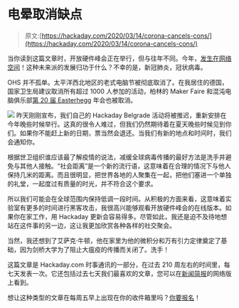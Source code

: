 # 电晕取消缺点

> 原文:[https://hackaday.com/2020/03/14/corona-cancels-cons/](https://hackaday.com/2020/03/14/corona-cancels-cons/)

当你读到这篇文章时，开放硬件峰会正在举行，但与往年不同。今年，[发生在网络空间](https://hackaday.com/2020/03/12/welcome-to-the-open-hardware-virtual-summit/)！这种未来派的发展归功于什么？不幸的是，新冠肺炎，冠状病毒。

OHS 并不孤单。太平洋西北地区的老式电脑节被彻底取消了。在我居住的德国，国家卫生局建议取消所有超过 1000 人参加的活动，柏林的 Maker Faire 和混沌电脑俱乐部[第 20 届 Easterhegg](http://www.easterhegg.eu/) 年会也被取消。

[![](../Images/152d4a6a80b9e81951ff123d5eced1c9.png)](https://hackaday.com/wp-content/uploads/2020/01/HackadayBelgrade-maponly-wayfinder-01.png) 昨天刚刚宣布，我们自己的 Hackaday Belgrade 活动将被推迟，重新安排在今年晚些时候举行。这真的很令人难过，但我们仍然期待着在夏天晚些时候见到你们。如果你不能赶上新的日期，票当然会退还。当我们有新的地点和时间时，我们会通知你。

根据世卫组织谁应该最了解疫情的说法，减缓全球病毒传播的最好方法是洗手并避免与其他人接触。“社会距离”是一个新的流行语，这意味着在合理的情况下与他人保持几米的距离。而且很明显，把世界各地的人聚集在一起，把他们塞进一个单独的礼堂，一起度过有质量的时光，并不符合这个要求。

所以我们可能会在全球范围内保持低调一段时间。从积极的方面来看，这意味着实验室有更多的时间进行黑客攻击，我很高兴能够观看开放硬件峰会的在线版本。如果你在家工作，用 Hackaday 更新会容易得多。尽管如此，我还是迫不及待地想站在这件事的另一边，这让我更加欣赏各种各样的社交聚会。

当然，我还想到了艾萨克·牛顿，他在家里为他的微积分和万有引力定律奠定了基础，因为剑桥大学为了阻止大瘟疫的传播而关闭了。洗手！

这篇文章是 Hackaday.com 时事通讯的一部分，在过去 210 周左右的时间里，每七天发表一次。它还包括过去七天我们最喜欢的文章，您可以在[新闻简报](https://mailchi.mp/hackaday.com/hackaday-newsletter-0xd2)的网络版上看到。

想让这种类型的文章在每周五早上出现在你的收件箱里吗？[你要报名](http://eepurl.com/gTMxQf)！